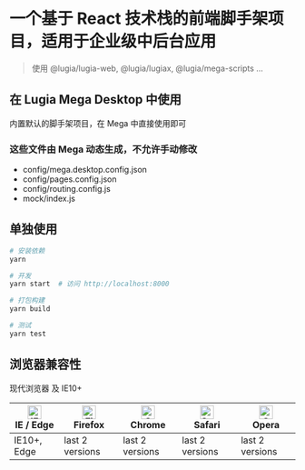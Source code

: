 # 一个基于 React 技术栈的前端脚手架项目，适用于企业级中后台应用

> 使用 @lugia/lugia-web, @lugia/lugiax, @lugia/mega-scripts ...

## 在 Lugia Mega Desktop 中使用

内置默认的脚手架项目，在 Mega 中直接使用即可

### 这些文件由 Mega 动态生成，不允许手动修改

- config/mega.desktop.config.json
- config/pages.config.json
- config/routing.config.js
- mock/index.js

## 单独使用

```bash
# 安装依赖
yarn

# 开发
yarn start  # 访问 http://localhost:8000

# 打包构建
yarn build

# 测试
yarn test
```

## 浏览器兼容性

现代浏览器 及 IE10+

| [<img src="https://raw.githubusercontent.com/alrra/browser-logos/master/src/edge/edge_48x48.png" alt="IE / Edge" width="24px" height="24px" />](http://godban.github.io/browsers-support-badges/)</br>IE / Edge | [<img src="https://raw.githubusercontent.com/alrra/browser-logos/master/src/firefox/firefox_48x48.png" alt="Firefox" width="24px" height="24px" />](http://godban.github.io/browsers-support-badges/)</br>Firefox | [<img src="https://raw.githubusercontent.com/alrra/browser-logos/master/src/chrome/chrome_48x48.png" alt="Chrome" width="24px" height="24px" />](http://godban.github.io/browsers-support-badges/)</br>Chrome | [<img src="https://raw.githubusercontent.com/alrra/browser-logos/master/src/safari/safari_48x48.png" alt="Safari" width="24px" height="24px" />](http://godban.github.io/browsers-support-badges/)</br>Safari | [<img src="https://raw.githubusercontent.com/alrra/browser-logos/master/src/opera/opera_48x48.png" alt="Opera" width="24px" height="24px" />](http://godban.github.io/browsers-support-badges/)</br>Opera |
| --------------------------------------------------------------------------------------------------------------------------------------------------------------------------------------------------------------- | ----------------------------------------------------------------------------------------------------------------------------------------------------------------------------------------------------------------- | ------------------------------------------------------------------------------------------------------------------------------------------------------------------------------------------------------------- | ------------------------------------------------------------------------------------------------------------------------------------------------------------------------------------------------------------- | --------------------------------------------------------------------------------------------------------------------------------------------------------------------------------------------------------- |
| IE10+, Edge                                                                                                                                                                                                     | last 2 versions                                                                                                                                                                                                   | last 2 versions                                                                                                                                                                                               | last 2 versions                                                                                                                                                                                               | last 2 versions                                                                                                                                                                                           |
